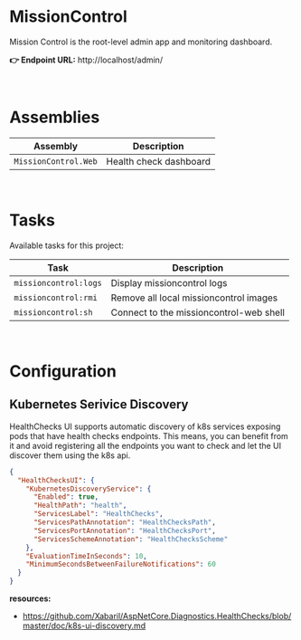 MissionControl
=============

Mission Control is the root-level admin app and monitoring dashboard.

 **👉 Endpoint URL:** http://localhost/admin/

&nbsp;

# Assemblies

| Assembly                       | Description                                         |
|--------------------------------|-----------------------------------------------------|
| `MissionControl.Web`           | Health check dashboard                              |

&nbsp;

# Tasks

Available tasks for this project:

| Task                      | Description                                   |
|---------------------------|-----------------------------------------------|
| `missioncontrol:logs`      | Display missioncontrol logs                    |
| `missioncontrol:rmi`       | Remove all local missioncontrol images         |
| `missioncontrol:sh`        | Connect to the missioncontrol-web shell        |

&nbsp;
# Configuration

## Kubernetes Serivice Discovery

HealthChecks UI supports automatic discovery of k8s services exposing pods that have health checks endpoints. This means, you can benefit from it and avoid registering all the endpoints you want to check and let the UI discover them using the k8s api.

```json
{
  "HealthChecksUI": {
    "KubernetesDiscoveryService": {
      "Enabled": true,
      "HealthPath": "health",
      "ServicesLabel": "HealthChecks",
      "ServicesPathAnnotation": "HealthChecksPath",
      "ServicesPortAnnotation": "HealthChecksPort",
      "ServicesSchemeAnnotation": "HealthChecksScheme"
    },
    "EvaluationTimeInSeconds": 10,
    "MinimumSecondsBetweenFailureNotifications": 60
  }
}
```

**resources:**
* https://github.com/Xabaril/AspNetCore.Diagnostics.HealthChecks/blob/master/doc/k8s-ui-discovery.md